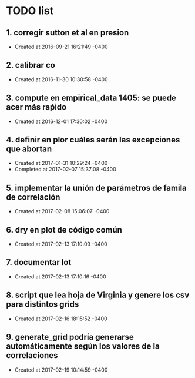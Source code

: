 # TODO list
## 1. corregir sutton et al en presion
- Created at   2016-09-21 16:21:49 -0400

## 2. calibrar co
- Created at   2016-11-30 10:30:58 -0400

## 3. compute en empirical_data 1405: se puede acer más raṕido
- Created at   2016-12-01 17:30:02 -0400

## 4. definir en plor cuáles serán las excepciones que abortan
- Created at   2017-01-31 10:29:24 -0400
- Completed at 2017-02-07 15:37:08 -0400

## 5. implementar la unión de parámetros de famila de correlación
- Created at   2017-02-08 15:06:07 -0400

## 6. dry en plot de código común
- Created at   2017-02-13 17:10:09 -0400

## 7. documentar lot
- Created at   2017-02-13 17:10:16 -0400

## 8. script que lea hoja de Virginia y genere los csv para distintos grids
- Created at   2017-02-16 18:15:52 -0400

## 9. generate_grid podría generarse automáticamente según los valores de la correlaciones
- Created at   2017-02-19 10:14:59 -0400

